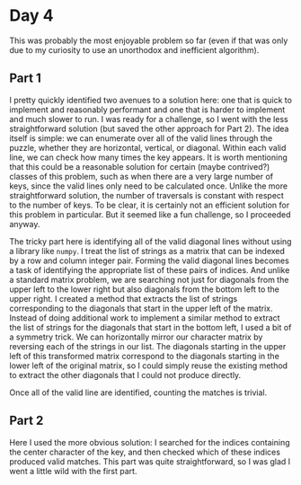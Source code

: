 # Day 4
This was probably the most enjoyable problem so far (even if that was only due to my curiosity to use an unorthodox and inefficient algorithm).

## Part 1
I pretty quickly identified two avenues to a solution here: one that is quick to implement and reasonably performant and one that is harder to implement and much slower to run. I was ready for a challenge, so I went with the less straightforward solution (but saved the other approach for Part 2). The idea itself is simple: we can enumerate over all of the valid lines through the puzzle, whether they are horizontal, vertical, or diagonal. Within each valid line, we can check how many times the key appears. It is worth mentioning that this could be a reasonable solution for certain (maybe contrived?) classes of this problem, such as when there are a very large number of keys, since the valid lines only need to be calculated once. Unlike the more straightforward solution, the number of traversals is constant with respect to the number of keys. To be clear, it is certainly not an efficient solution for this problem in particular. But it seemed like a fun challenge, so I proceeded anyway.

The tricky part here is identifying all of the valid diagonal lines without using a library like `numpy`. I treat the list of strings as a matrix that can be indexed by a row and column integer pair. Forming the valid diagonal lines becomes a task of identifying the appropriate list of these pairs of indices. And unlike a standard matrix problem, we are searching not just for diagonals from the upper left to the lower right but also diagonals from the bottom left to the upper right. I created a method that extracts the list of strings corresponding to the diagonals that start in the upper left of the matrix. Instead of doing additional work to implement a similar method to extract the list of strings for the diagonals that start in the bottom left, I used a bit of a symmetry trick. We can horizontally mirror our character matrix by reversing each of the strings in our list. The diagonals starting in the upper left of this transformed matrix correspond to the diagonals starting in the lower left of the original matrix, so I could simply reuse the existing method to extract the other diagonals that I could not produce directly.

Once all of the valid line are identified, counting the matches is trivial.

## Part 2
Here I used the more obvious solution: I searched for the indices containing the center character of the key, and then checked which of these indices produced valid matches. This part was quite straightforward, so I was glad I went a little wild with the first part.
